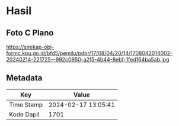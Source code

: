 # Hasil

## Foto C Plano

https://sirekap-obj-formc.kpu.go.id/bfd5/pemilu/pdpr/17/08/04/20/14/1708042014002-20240214-221725--992c0950-a2f5-4b44-8ebf-1fed164ba5ab.jpg


## Metadata

| Key        | Value               |
| ---------- | ------------------- |
| Time Stamp | 2024-02-17 13:05:41 |
| Kode Dapil | 1701                |



